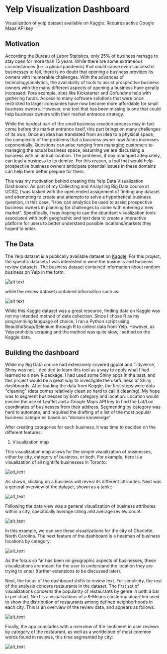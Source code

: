 # Yelp Visualization Dashboard
Visualization of yelp dataset available on Kaggle. Requires active Google Maps API key

## Motivation 
According the Bureau of Labor Statistics, only 25% of business manage to stay open for more than 15 years. While there are some extraneous circumstances (i.e. a global pandemic) that could cause even successful businesses to fail, there is no doubt that opening a business provides its owners with inumerable challenges. With the advances of technology/analytics, the availability of tools to assist prospective business owners with the many different aspects of opening a business have greatly increased. Fore example, sites like Kickstarter and Gofundme help with gathering funds. Access to many software solutions that were once restricted to larger companies have now become more affordable for small business owners. However, one tool that has been missing is one that could help business owners with their market entrance strategy. 

While the hardest part of the small business creation process may in fact come before the market entrance itself, this part brings on many challenges of its own. Once an idea has translated from an idea to a physical space, the complexity of the problems that a business owner now faces increases exponentially. Questions can arise ranging from managing customers to managing the actual business space, assuming we are discussing a business with an actual location. The problems, if noy managed adequately, can lead a business to its demise. For this reason, a tool that would help prospective business owners anticipate potential issues in these domains can help them better prepare for them. 

This was my motivation behind creating this Yelp Data Visualization Dashboard. As part of my Collecting and Analyzing Big Data course at UCSD, I was tasked with the open ended assignment of finding any dataset and attempting to create and attempto to solve a hypothetical business question, in this case, "How can analytics be used to assist prospective business owners in planning for challenges to come with entering a new market". Specifically, I was hoping to use the abundant visualization tools associated with both geographic and text data to create a interactive platform for users to better understand possible locations/markets they hoped to enter. 

## The Data
The Yelp dataset is a publically available dataset on [Kaggle](https://www.kaggle.com/yelp-dataset/yelp-dataset). For this project, the specific datasets I was interested in were the business and business review datasets. The business dataset contained information about random business on Yelp in the form: 


![alt text](images/data_preview.PNG "Data Preview") 

while the review dataset contained information such as:


![alt text](images/reviews_preview.PNG "Review Preview")

While this Kaggle dataset was a great resource, finding data on Kaggle was not my intended method of data collection. Since I chose R as my programming language of choice, I ran a Python script using BeautifulSoup/Selenium through R to collect data from Yelp. However, as Yelp prohibits scraping and the method was quite slow, I settled on the Kaggle data. 

## Building the dashboard
While my Big Data course had extensively covered ggplot and Tidyverse, Shiny was not. I decided to learn this tool as a way to apply what I had learned to a new R package. I had used some Shiny apps in the past, and this project would be a great way to investigate the usefulness of Shiny dashboards. After loading the data from Kaggle, the first steps were data "cleaning" (data comes relatively clean so hard to call it cleaning). My hope was to segment businesses by both category and location. Location would involve the use of Leaflet and a Google Maps API key to find the Lat/Lon coordinates of businesses from their address. Segmenting by category was hard to automate, and required the drafting of a list of the most popular business categories based on "domain knowledge". 

After creating categories for each business, it was time to decided on the different features:
 1. Visualization map

This visualization map allows for the simple visualization of businesses, either by city, category of business, or both. For example, here is a visualization of all nightlife businesses in Toronto:


![alt_text](images/map1.PNG)

As shown, clicking on a business will reveal its different attributes. Next was a general overview of the dataset, shown as a table:


![alt_text](images/city_wide.PNG)

Following the data view was a general visualization of business attributes within a city, specifically average rating and average review count. 


![alt_text](images/city_wide.PNG)

In this example, we can see these visualizations for the city of Charlotte, North Carolina. The next feature of the dashboard is a heatmap of business locations by category:


![alt_text](images/heatmap.PNG)

As the focus so far has been on geographic aspects of businesses, these visualizations are meant for the user to understand the location they are trying to enter (further extensions to be discussed later).

Next, the focus of the dashboard shifts to review text. For simplicity, the rest of the analysis concers restaurants in the dataset. The first set of visualizations concerns the popularity of restaurants by genre in both a bar in pie chart. Next is a visualizations of a K-Means clustering alogrithm used to show the distribution of restaurants among defined neighborhoods in each city. This is an overview of the review data, and appears as follows:


![alt_text](images/restaurant_base.PNG)

Finally, the app concludes with a overview of the sentiment in user reviews by category of the restaurant, as well as a worldcloud of most common words found in reviews, this time segmented by city:


![alt_text](images/text.PNG)



